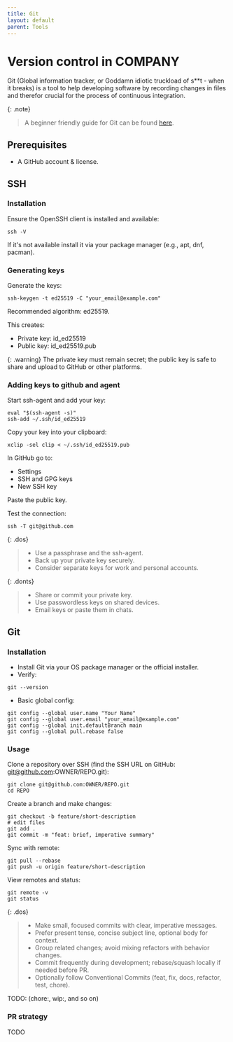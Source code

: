```yaml
---
title: Git
layout: default
parent: Tools
---
```


# Version control in COMPANY

Git (Global information tracker, or Goddamn idiotic truckload of s**t - when it breaks) is a tool to help developing software by recording changes in files and therefor crucial for the process of continuous integration.

{: .note}
> A beginner friendly guide for Git can be found [here](https://www.git-help.com/).

## Prerequisites 
- A GitHub account & license.

## SSH

### Installation

Ensure the OpenSSH client is installed and available:

```
ssh -V
```
If it's not available install it via your package manager (e.g., apt, dnf, pacman).

### Generating keys
Generate the keys:
```
ssh-keygen -t ed25519 -C "your_email@example.com"
```
Recommended algorithm: ed25519.

This creates:
  - Private key: id_ed25519
  - Public key: id_ed25519.pub

{: .warning}
The private key must remain secret; the public key is safe to share and upload to GitHub or other platforms.


### Adding keys to github and agent

Start ssh-agent and add your key:

```
eval "$(ssh-agent -s)"
ssh-add ~/.ssh/id_ed25519
```

Copy your key into your clipboard:

```
xclip -sel clip < ~/.ssh/id_ed25519.pub
```
 
In GitHub go to:
- Settings
- SSH and GPG keys
- New SSH key 

Paste the public key.

Test the connection:
```
ssh -T git@github.com
```

{: .dos}
> - Use a passphrase and the ssh-agent.
> - Back up your private key securely.
> - Consider separate keys for work and personal accounts.

{: .donts}
> - Share or commit your private key.
> - Use passwordless keys on shared devices.
> - Email keys or paste them in chats.

## Git

### Installation
- Install Git via your OS package manager or the official installer.
- Verify:
```
git --version
```
- Basic global config:
```
git config --global user.name "Your Name"
git config --global user.email "your_email@example.com"
git config --global init.defaultBranch main
git config --global pull.rebase false
```

### Usage


Clone a repository over SSH (find the SSH URL on GitHub: git@github.com:OWNER/REPO.git):
```
git clone git@github.com:OWNER/REPO.git
cd REPO
```
Create a branch and make changes:
```
git checkout -b feature/short-description
# edit files
git add .
git commit -m "feat: brief, imperative summary"
```
Sync with remote:
```
git pull --rebase
git push -u origin feature/short-description
```
View remotes and status:
```
git remote -v
git status
```

{: .dos}
> - Make small, focused commits with clear, imperative messages.
> - Prefer present tense, concise subject line, optional body for context.
> - Group related changes; avoid mixing refactors with behavior changes.
> - Commit frequently during development; rebase/squash locally if needed before PR.
> - Optionally follow Conventional Commits (feat, fix, docs, refactor, test, chore).

TODO: (chore:, wip:,  and so on)

### PR strategy

TODO